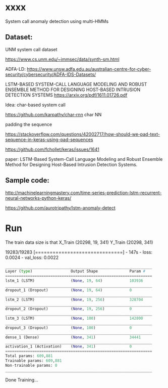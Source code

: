 # xxxx

System call anomaly detection using multi-HMMs

## Dataset:
UNM system call dataset 

https://www.cs.unm.edu/~immsec/data/synth-sm.html


ADFA-LD:
https://www.unsw.adfa.edu.au/australian-centre-for-cyber-security/cybersecurity/ADFA-IDS-Datasets/


LSTM-BASED SYSTEM-CALL LANGUAGE MODELING AND ROBUST ENSEMBLE METHOD FOR DESIGNING HOST-BASED INTRUSION DETECTION SYSTEMS
https://arxiv.org/pdf/1611.01726.pdf

Idea:
char-based system call 


https://github.com/karpathy/char-rnn
char NN 


padding the sequence

https://stackoverflow.com/questions/42002717/how-should-we-pad-text-sequence-in-keras-using-pad-sequences

https://github.com/fchollet/keras/issues/1641


paper:
LSTM-Based System-Call Language Modeling and Robust Ensemble Method for Designing Host-Based Intrusion Detection Systems.

## Sample code:

http://machinelearningmastery.com/time-series-prediction-lstm-recurrent-neural-networks-python-keras/


https://github.com/aurotripathy/lstm-anomaly-detect


# Run

The train data size is that
X_Train (20298, 19, 341)
Y_Train (20298, 341)

19283/19283 [==============================] - 147s - loss: 0.0024 - val_loss: 0.0022
```python
_________________________________________________________________
Layer (type)                 Output Shape              Param #
=================================================================
lstm_1 (LSTM)                (None, 19, 64)            103936
_________________________________________________________________
dropout_1 (Dropout)          (None, 19, 64)            0
_________________________________________________________________
lstm_2 (LSTM)                (None, 19, 256)           328704
_________________________________________________________________
dropout_2 (Dropout)          (None, 19, 256)           0
_________________________________________________________________
lstm_3 (LSTM)                (None, 100)               142800
_________________________________________________________________
dropout_3 (Dropout)          (None, 100)               0
_________________________________________________________________
dense_1 (Dense)              (None, 341)               34441
_________________________________________________________________
activation_1 (Activation)    (None, 341)               0
=================================================================
Total params: 609,881
Trainable params: 609,881
Non-trainable params: 0
_________________________________________________________________
```
Done Training...

